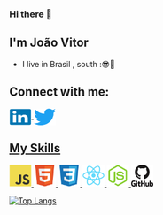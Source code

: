 ### Hi there 👋
## I'm João Vitor
- I live in Brasil , south :😎🥶

## Connect with me:

<a href="https://www.linkedin.com/in/joao-vitor-hanel-6b11ba202/" target="_blank">
<img align="center" alt="Linkedin" height="30" width="40" 
src="https://raw.githubusercontent.com/devicons/devicon/master/icons/linkedin/linkedin-original.svg" style="max-width:100%;"
</a>
  
<a href="https://twitter.com/wfp_z" target="_blank">
<img align="center" alt="Twitter" height="30" width="40" 
src="https://raw.githubusercontent.com/devicons/devicon/master/icons/twitter/twitter-original.svg" style="max-width:100%;"
</a>
  
## My Skills
<img src="https://raw.githubusercontent.com/devicons/devicon/master/icons/javascript/javascript-original.svg" alt="javascript" width="40" height="40"
style="max-width:100%;"></img>
<img src="https://raw.githubusercontent.com/devicons/devicon/master/icons/html5/html5-original.svg" alt="html5" width="40" height="40"
style="max-width:100%;"></img>
<img src="https://raw.githubusercontent.com/devicons/devicon/master/icons/css3/css3-original.svg" alt="css" width="40" height="40"
style="max-width:100%;"></img>
<img src="https://raw.githubusercontent.com/devicons/devicon/master/icons/react/react-original.svg" alt="react" width="40" height="40"
style="max-width:100%;"></img>
<img src="https://raw.githubusercontent.com/devicons/devicon/master/icons/nodejs/nodejs-original.svg" alt="nodejs" width="40" height="40"
style="max-width:100%;"></img>
<img src="https://raw.githubusercontent.com/devicons/devicon/master/icons/github/github-original-wordmark.svg" alt="github" width="40" height="40"
style="max-width:100%;"></img>

[![Top Langs](https://github-readme-stats.vercel.app/api/top-langs/?username=JoaoVitorHanel)](https://github.com/joaovitorhanel/github-readme-stats)

  
  
 

<!--
**JoaoVitorHanel/JoaoVitorHanel** is a ✨ _special_ ✨ repository because its `README.md` (this file) appears on your GitHub profile.

Here are some ideas to get you started:

- 🔭 I’m currently working on ...
- 🌱 I’m currently learning ...
- 👯 I’m looking to collaborate on ...
- 🤔 I’m looking for help with ...
- 💬 Ask me about ...
- 📫 How to reach me: ...
- 😄 Pronouns: ...
- ⚡ Fun fact: ...
-->
